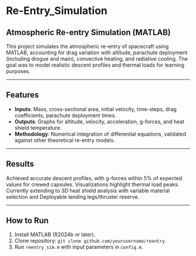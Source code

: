 # Re-Entry_Simulation

## Atmospheric Re-entry Simulation (MATLAB)
This project simulates the atmospheric re-entry of spacecraft using MATLAB, accounting for drag variation with altitude, parachute deployment (including drogue and main), convective heating, and radiative cooling. The goal was to model realistic descent profiles and thermal loads for learning purposes.

---

## Features
- **Inputs**: Mass, cross-sectional area, initial velocity, time-steps, drag coefficients, parachute deployment times.
- **Outputs**: Graphs for altitude, velocity, acceleration, g-forces, and heat shield temperature.
- **Methodology**: Numerical integration of differential equations, validated against other theoretical re-entry models.

---

## Results
Achieved accurate descent profiles, with g-forces within 5% of expected values for crewed capsules. Visualizations highlight thermal load peaks. Currently extending to 3D heat shield analysis with variable material selection and Deployable landing legs/thruster reserve.

---

## How to Run  
1. Install MATLAB (R2024b or later).  
2. Clone repository: `git clone github.com/yourusername/reentry`.  
3. Run `reentry_sim.m` with input parameters in `config.m`.

